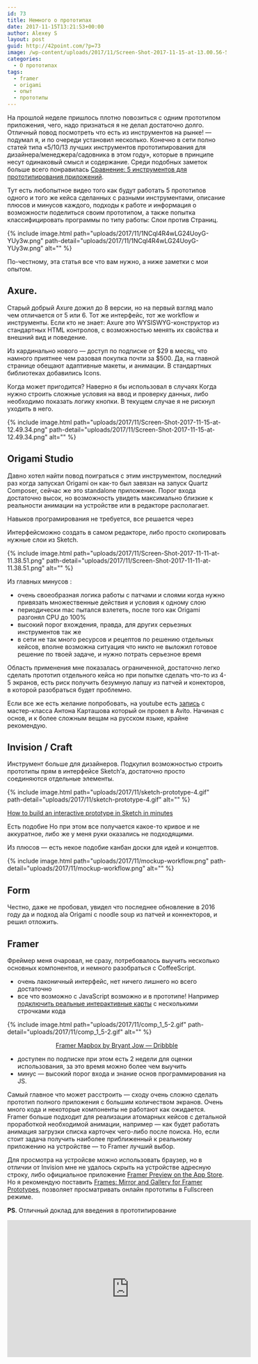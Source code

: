 ```yaml
---
id: 73
title: Немного о прототипах
date: 2017-11-15T13:21:53+00:00
author: Alexey S
layout: post
guid: http://42point.com/?p=73
image: /wp-content/uploads/2017/11/Screen-Shot-2017-11-15-at-13.00.56-520x309.png
categories:
  - О прототипах
tags:
  - framer
  - origami
  - опыт
  - прототипы
---
```

На прошлой неделе пришлось плотно повозиться с одним прототипом приложения, чего, надо признаться я не делал достаточно долго. Отличный повод посмотреть что есть из инструментов на рынке! &#8212; подумал я, и по очереди установил несколько. Конечно в сети полно статей типа &#171;5/10/13 лучших инструментов прототипирования для дизайнера/менеджера/садовника в этом году&#187;, которые в принципе несут одинаковый смысл и содержание. Среди подобных заметок больше всего понравилась [Сравнение: 5 инструментов для прототипирования приложений](https://medium.com/%D1%81%D0%BE%D0%B2%D0%B5%D1%82%D1%8B-%D0%BF%D0%BE-%D0%BF%D1%80%D0%BE%D0%B5%D0%BA%D1%82%D0%B8%D1%80%D0%BE%D0%B2%D0%B0%D0%BD%D0%B8%D1%8E-%D0%B8%D0%BD%D1%82%D0%B5%D1%80%D1%84%D0%B5%D0%B9%D1%81%D0%BE%D0%B2/%D1%81%D1%80%D0%B0%D0%B2%D0%BD%D0%B5%D0%BD%D0%B8%D0%B5-5-%D0%B8%D0%BD%D1%81%D1%82%D1%80%D1%83%D0%BC%D0%B5%D0%BD%D1%82%D0%BE%D0%B2-%D0%B4%D0%BB%D1%8F-%D0%BF%D1%80%D0%BE%D1%82%D0%BE%D1%82%D0%B8%D0%BF%D0%B8%D1%80%D0%BE%D0%B2%D0%B0%D0%BD%D0%B8%D1%8F-%D0%BF%D1%80%D0%B8%D0%BB%D0%BE%D0%B6%D0%B5%D0%BD%D0%B8%D0%B9-3cdeb5c726a7). 

<!--more-->

Тут есть любопытное видео того как будут работать 5 прототипов одного и того же кейса сделанных с разными инструментами, описание плюсов и минусов каждого, подходы к работе и информация о возможности поделиться своим прототипом, а также попытка классифицировать программы по типу работы: Слои против Страниц.

{% include image.html path="uploads/2017/11/1NCql4R4wLG24UoyG-YUy3w.png" path-detail="uploads/2017/11/1NCql4R4wLG24UoyG-YUy3w.png" alt="" %}

По-честному, эта статья все что вам нужно, а ниже заметки с мои опытом.

## Axure.

Старый добрый Axure дожил до 8 версии, но на первый взгляд мало чем отличается от 5 или 6. Тот же интерфейс, тот же workflow и инструменты. Если кто не знает: Axure это WYSISWYG-конструктор из стандартных HTML контролов, с возможностью менять их свойства и внешний вид и поведение.

Из кардинально нового — доступ по подписке от $29 в месяц, что намного приятнее чем разовая покупка почти за $500. Да, на главной странице обещают адаптивные макеты, и анимации. В стандартных библиотеках добавились Icons.

Когда может пригодится? Наверно я бы использовал в случаях Когда нужно строить сложные условия на ввод и проверку данных, либо необходимо показать логику кнопки. В текущем случае я не рискнул уходить в него.

{% include image.html path="uploads/2017/11/Screen-Shot-2017-11-15-at-12.49.34.png" path-detail="uploads/2017/11/Screen-Shot-2017-11-15-at-12.49.34.png" alt="" %}


## Origami Studio

Давно хотел найти повод поиграться с этим инструментом, последний раз когда запускал Origami он как-то был завязан на запуск Quartz Composer, сейчас же это standalone приложение. Порог входа достаточно высок, но возможность увидеть максимально близкие к реальности анимации на устройстве или в редакторе располагает.

Навыков програмирования не требуется, все решается через

Интерфейсможно создать в самом редакторе, либо просто скопировать нужные слои из Sketch.

{% include image.html path="uploads/2017/11/Screen-Shot-2017-11-11-at-11.38.51.png" path-detail="uploads/2017/11/Screen-Shot-2017-11-11-at-11.38.51.png" alt="" %}


Из главных минусов :

  * очень своеобразная логика работы с патчами и слоями когда нужно привязать множественные действия и условия к одному слою
  * периодически mac пытался взлететь, после того как Origami разгонял CPU до 100%
  * высокий порог вхождения, правда, для других серьезных инструментов так же
  * в сети не так много ресурсов и рецептов по решению отдельных кейсов, вполне возможна ситуация что никто не выложил готовое решение по твоей задаче, и нужно потрать серьезное время

Область применения мне показалась ограниченной, достаточно легко сделать прототип отдельного кейса но при попытке сделать что-то из 4-5 экранов, есть риск получить безумную лапшу из патчей и конекторов, в которой разобраться будет проблемно.

Если все же есть желание попробовать, на youtube есть [запись](https://www.youtube.com/playlist?list=PLLYN7c0uuE9RdWLbqU7gEPRor3knRkFkN) с мастер-класса Антона Карташова который он провел в Avito. Начиная с основ, и к более сложным вещам на русском языке, крайне рекомендую.

## Invision / Craft

Инструмент больше для дизайнеров. Подкупил возможностью строить прототипы прям в интерфейсе Sketch&#8217;а, достаточно просто соединяются отдельные элементы.

{% include image.html path="uploads/2017/11/sketch-prototype-4.gif" path-detail="uploads/2017/11/sketch-prototype-4.gif" alt="" %}


[How to build an interactive prototype in Sketch in minutes](https://www.invisionapp.com/blog/build-interactive-prototype-sketch/)

Есть подобие Но при этом все получается какое-то кривое и не аккуратное, либо же у меня руки оказались не подходящими.

Из плюсов — есть некое подобие канбан доски для идей и концептов.


{% include image.html path="uploads/2017/11/mockup-workflow.png" path-detail="uploads/2017/11/mockup-workflow.png" alt="" %}


## Form

Честно, даже не пробовал, увидел что последнее обновление в 2016 году да и подход ala Origami c noodle soup из патчей и коннекторов, и решил отложить.

## Framer

Фреймер меня очаровал, не сразу, потребовалось выучить несколько основных компонентов, и немного разобраться с CoffeeScript.

  * очень лаконичный интерфейс, нет ничего лишнего но всего достаточно
  * все что возможно с JavaScript возможно и в прототипе! Например [подключить реальные интерактивные карты](https://www.mapbox.com/help/mobile-framer/) с несколькими строчками кода




{% include image.html path="uploads/2017/11/comp_1_5-2.gif" path-detail="uploads/2017/11/comp_1_5-2.gif" alt="" %}

<p style="text-align: center;">
  <a href="https://dribbble.com/shots/3450593-Framer-Mapbox">Framer Mapbox by Bryant Jow &#8212; Dribbble</a>
</p>

  * доступен по подписке при этом есть 2 недели для оценки использования, за это время можно более чем выучить
  * минус — высокий порог входа и знание основ программирования на JS.

Самый главное что может расстроить — сходу очень сложно сделать прототип полного приложения с большим количеством экранов. Очень много кода и некоторые компоненты не работают как ожидается. Framer больше подходит для реализации атомарных кейсов с детальной проработкой необходимой анимации, например — как будет работать анимация загрузки списка карточек чего-либо после поиска. Но, если стоит задача получить наиболее приближенный к реальному приложению на устройстве — то Framer лучший выбор.

Для просмотра на устройсве можно использовать браузер, но в отличии от Invision мне не удалось скрыть на устройстве адресную строку, либо официальное приложение [Framer Preview on the App Store](https://itunes.apple.com/us/app/framer-preview/id1124920547?mt=8). Но я рекомендую поставить [Frames: Mirror and Gallery for Framer Prototypes](https://itunes.apple.com/us/app/frames-mirror-and-gallery-for-framer-prototypes/id1016029345?mt=8), позволяет просматривать онлайн прототипы в Fullscreen режиме.

**PS**. Отличный доклад для введения в прототипирование

<div class="embed-responsive embed-responsive-16by9">
  <iframe width="560" height="315" src="https://www.youtube.com/embed/ll2raex7_CI" frameborder="0" gesture="media" allow="encrypted-media" allowfullscreen></iframe>

</div>